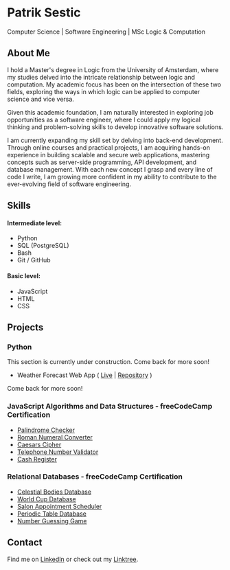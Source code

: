 # Patrik Sestic
Computer Science | Software Engineering | MSc Logic & Computation


## About Me

I hold a Master's degree in Logic from the University of Amsterdam, where my studies delved into the intricate relationship between logic and computation. My academic focus has been on the intersection of these two fields, exploring the ways in which logic can be applied to computer science and vice versa.

Given this academic foundation, I am naturally interested in exploring job opportunities as a software engineer, where I could apply my logical thinking and problem-solving skills to develop innovative software solutions.

I am currently expanding my skill set by delving into back-end development. Through online courses and practical projects, I am acquiring hands-on experience in building scalable and secure web applications, mastering concepts such as server-side programming, API development, and database management. With each new concept I grasp and every line of code I write, I am growing more confident in my ability to contribute to the ever-evolving field of software engineering.


## Skills

#### Intermediate level:
- Python
- SQL (PostgreSQL)
- Bash
- Git / GitHub

#### Basic level:
- JavaScript
- HTML
- CSS

## Projects

### Python

This section is currently under construction. Come back for more soon!

- Weather Forecast Web App ( [Live](https://psestic-python-weather-forecast-web-app-main-es8hec.streamlit.app/) | [Repository](https://github.com/psestic/python-weather_forecast_web_app) )


Come back for more soon!

### JavaScript Algorithms and Data Structures - freeCodeCamp Certification 

- [Palindrome Checker](https://github.com/psestic/fcc-palindrome_checker_js)	
- [Roman Numeral Converter](https://github.com/psestic/fcc-roman_numeral_converter_js)	
- [Caesars Cipher](https://github.com/psestic/fcc-caesers_cipher_js)	
- [Telephone Number Validator](https://github.com/psestic/fcc-telephone_number_validator_js)	
- [Cash Register](https://github.com/psestic/fcc-cash_register_js)	

### Relational Databases - freeCodeCamp Certification

- [Celestial Bodies Database](https://github.com/psestic/fcc-celestial_bodies_db)
- [World Cup Database](https://github.com/psestic/fcc-worldcup_db)
- [Salon Appointment Scheduler](https://github.com/psestic/fcc-salon_db)	
- [Periodic Table Database](https://github.com/psestic/fcc-periodic_table_db)	
- [Number Guessing Game](https://github.com/psestic/fcc-number_guessing_game_db)


## Contact

Find me on [LinkedIn](https://www.linkedin.com/in/psestic/) or check out my [Linktree](https://linktr.ee/psestic).
